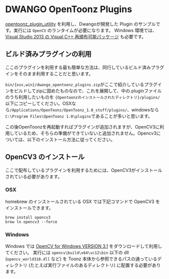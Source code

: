 DWANGO OpenToonz Plugins
=================

[opentoonz_plugin_utility](https://github.com/opentoonz/opentoonz_plugin_utility) を利用し、Dwangoが開発した Plugin のサンプルです。実行には `OpenCV` のランタイムが必要になります。
Windows 環境では、[Visual Studio 2013 の Visual C++ 再頒布可能パッケージ](https://www.microsoft.com/ja-jp/download/details.aspx?id=40784) も必要です。

## ビルド済みプラグインの利用

ここのプラグインを利用する最も簡単な方法は、同行しているビルド済みプラグインをそのまま利用することだと思います。

`bin/{osx,win}/dwango_opentoonz_plugins.zip`がここで紹介しているプラグインをビルドしてzipに固めたものなので、これを展開して、中の.pluginファイルのうち利用したいものを `{Opentoonzのインストールされたディレクトリ}/plugins/` 以下にコピーしてください。OSXなら`/Applications/OpenToonz/OpenToonz_1.0_stuff/plugins/`、windowsなら`C:\Program Files\OpenToonz 1.0\plugins`であることが多いと思います。

この後OpenToonzを再起動すればプラグインが追加されますが、OpenCV3に利用しているため、そちらの準備ができていないと追加されません。Opencv3については、以下のインストール方法に従ってください。

## OpenCV3 のインストール

ここで配布しているプラグインを利用するためには、OpenCV3がインストールされている必要があります。

### OSX

homebrew のインストールされている OSX では下記コマンドで OpenCV3 をインストールできます。

```
brew install opencv3
brew ln opencv3 --force
```

### Windows

Windows では [OpenCV for Windows VERSION 3.1](http://opencv.org/) をダウンロードして利用してください。
実行には `opencv\build\x64\vc12\bin` 以下の dll (`opencv_world310.dll` など) を Toonz 本体から参照できるパスの通っているディレクトリ (たとえば実行ファイルのあるディレクトリ) に配置する必要があります。
